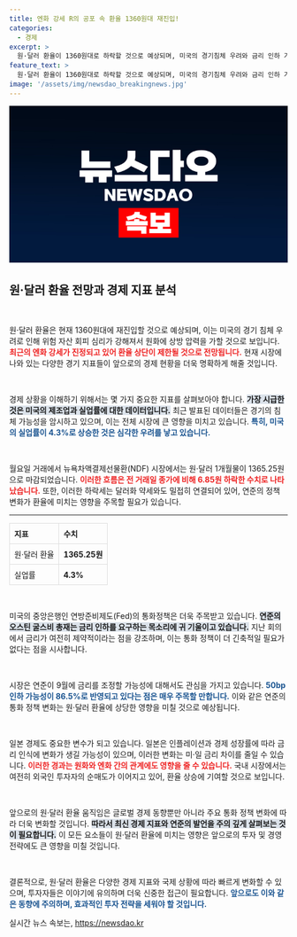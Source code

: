 ```yaml
---
title: 엔화 강세 R의 공포 속 환율 1360원대 재진입!
categories:
  - 경제
excerpt: >
  원·달러 환율이 1360원대로 하락할 것으로 예상되며, 미국의 경기침체 우려와 금리 인하 가능성이 큰 영향을 끼치고 있다. 엔화 강세 속에 달러화 약세 현상이 지속되며 시장의 관심이 집중되고 있다.
feature_text: >
  원·달러 환율이 1360원대로 하락할 것으로 예상되며, 미국의 경기침체 우려와 금리 인하 가능성이 큰 영향을 끼치고 있다. 엔화 강세 속에 달러화 약세 현상이 지속되며 시장의 관심이 집중되고 있다.
image: '/assets/img/newsdao_breakingnews.jpg'
---
```


<p><img src="/assets/img/newsdao_breakingnews.jpg" alt="flaretime 속보" /></p>

<h2 data-ke-size="size26">원·달러 환율 전망과 경제 지표 분석</h2>

<p data-ke-size="size16">&nbsp;</p>

<p>원·달러 환율은 현재 1360원대에 재진입할 것으로 예상되며, 이는 미국의 경기 침체 우려로 인해 위험 자산 회피 심리가 강해져서 원화에 상방 압력을 가할 것으로 보입니다. <b><span style="color: #ee2323;">최근의 엔화 강세가 진정되고 있어 환율 상단이 제한될 것으로 전망됩니다.</span></b> 현재 시장에 나와 있는 다양한 경기 지표들이 앞으로의 경제 현황을 더욱 명확하게 해줄 것입니다.</p>

<p data-ke-size="size16">&nbsp;</p>

<p>경제 상황을 이해하기 위해서는 몇 가지 중요한 지표를 살펴보아야 합니다. <b><span style="background-color: #21538527;">가장 시급한 것은 미국의 제조업과 실업률에 대한 데이터입니다.</span></b> 최근 발표된 데이터들은 경기의 침체 가능성을 암시하고 있으며, 이는 전체 시장에 큰 영향을 미치고 있습니다. <b><span style="color: #1a5490;">특히, 미국의 실업률이 4.3%로 상승한 것은 심각한 우려를 낳고 있습니다.</span></b></p>

<p data-ke-size="size16">&nbsp;</p>

<p>월요일 거래에서 뉴욕차액결제선물환(NDF) 시장에서는 원·달러 1개월물이 1365.25원으로 마감되었습니다. <b><span style="color: #ee2323;">이러한 흐름은 전 거래일 종가에 비해 6.85원 하락한 수치로 나타났습니다.</span></b> 또한, 이러한 하락세는 달러화 약세와도 밀접히 연결되어 있어, 연준의 정책 변화가 환율에 미치는 영향을 주목할 필요가 있습니다.</p>

<hr/>

<table style="width: 100%; border-collapse: collapse;">
  <tr>
    <th style="border: 1px solid #dddddd; text-align: left; padding: 8px;">지표</th>
    <th style="border: 1px solid #dddddd; text-align: left; padding: 8px;">수치</th>
  </tr>
  <tr>
    <td style="border: 1px solid #dddddd; text-align: left; padding: 8px;">원·달러 환율</td>
    <td style="border: 1px solid #dddddd; text-align: left; padding: 8px;"><b>1365.25원</b></td>
  </tr>
  <tr>
    <td style="border: 1px solid #dddddd; text-align: left; padding: 8px;">실업률</td>
    <td style="border: 1px solid #dddddd; text-align: left; padding: 8px;"><b>4.3%</b></td>
  </tr>
</table>

<p data-ke-size="size16">&nbsp;</p>

<p>미국의 중앙은행인 연방준비제도(Fed)의 통화정책은 더욱 주목받고 있습니다. <b><span style="background-color: #21538527;">연준의 오스틴 굴스비 총재는 금리 인하를 요구하는 목소리에 귀 기울이고 있습니다.</span></b> 지난 회의에서 금리가 여전히 제약적이라는 점을 강조하며, 이는 통화 정책이 더 긴축적일 필요가 없다는 점을 시사합니다.</p>

<p data-ke-size="size16">&nbsp;</p>

<p>시장은 연준이 9월에 금리를 조정할 가능성에 대해서도 관심을 가지고 있습니다. <b><span style="color: #1a5490;">50bp 인하 가능성이 86.5%로 반영되고 있다는 점은 매우 주목할 만합니다.</span></b> 이와 같은 연준의 통화 정책 변화는 원·달러 환율에 상당한 영향을 미칠 것으로 예상됩니다. </p>

<p data-ke-size="size16">&nbsp;</p>

<p>일본 경제도 중요한 변수가 되고 있습니다. 일본은 인플레이션과 경제 성장률에 따라 금리 인식에 변화가 생길 가능성이 있으며, 이러한 변화는 미·일 금리 차이를 줄일 수 있습니다. <b><span style="color: #ee2323;">이러한 경과는 원화와 엔화 간의 관계에도 영향을 줄 수 있습니다.</span></b> 국내 시장에서는 여전히 외국인 투자자의 순매도가 이어지고 있어, 환율 상승에 기여할 것으로 보입니다.</p>

<p data-ke-size="size16">&nbsp;</p>

<p>앞으로의 원·달러 환율 움직임은 글로벌 경제 동향뿐만 아니라 주요 통화 정책 변화에 따라 더욱 변화할 것입니다. <b><span style="background-color: #21538527;">따라서 최신 경제 지표와 연준의 발언을 주의 깊게 살펴보는 것이 필요합니다.</span></b> 이 모든 요소들이 원·달러 환율에 미치는 영향은 앞으로의 투자 및 경영 전략에도 큰 영향을 미칠 것입니다. </p>

<p data-ke-size="size16">&nbsp;</p>

<p>결론적으로, 원·달러 환율은 다양한 경제 지표와 국제 상황에 따라 빠르게 변화할 수 있으며, 투자자들은 이야기에 유의하며 더욱 신중한 접근이 필요합니다. <b><span style="color: #1a5490;">앞으로도 이와 같은 동향에 주의하며, 효과적인 투자 전략을 세워야 할 것입니다.</span></b></p>
실시간 뉴스 속보는, <a href="https://newsdao.kr" rel="dofollow">https://newsdao.kr</a>


